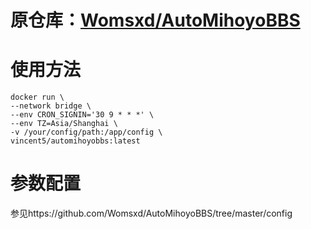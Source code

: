 # 原仓库：[Womsxd/AutoMihoyoBBS](https://github.com/Womsxd/AutoMihoyoBBS)

# 使用方法
```
docker run \
--network bridge \
--env CRON_SIGNIN='30 9 * * *' \
--env TZ=Asia/Shanghai \
-v /your/config/path:/app/config \
vincent5/automihoyobbs:latest
```

# 参数配置

参见https://github.com/Womsxd/AutoMihoyoBBS/tree/master/config

